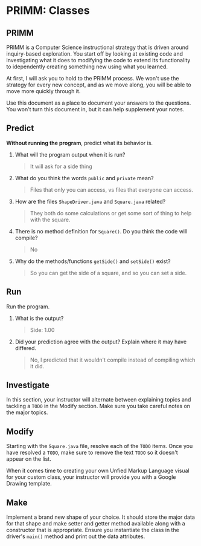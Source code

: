 # PRIMM: Classes

## PRIMM
PRIMM is a Computer Science instructional strategy that is driven around inquiry-based exploration. You start off by looking at existing code and investigating what it does to modifying the code to extend its functionality to idependently creating something new using what you learned.

At first, I will ask you to hold to the PRIMM process. We won't use the strategy for every new concept, and as we move along, you will be able to move more quickly through it.

Use this document as a place to document your answers to the questions. You won't turn this document in, but
it can help supplement your notes.

## Predict
**Without running the program**, predict what its behavior is.

1. What will the program output when it is run?
    >  It will ask for a side thing

2. What do you think the words `public` and `private` mean?
    > Files that only you can access, vs files that everyone can access.

3. How are the files `ShapeDriver.java` and `Square.java` related? 
    > They both do some calculations or get some sort of thing to help with the square.

4. There is no method definition for `Square()`. Do you think the code will compile? 
    > No

5. Why do the methods/functions `getSide()` and `setSide()` exist? 
    > So you can get the side of a square, and so you can set a side.

## Run
Run the program. 
1. What is the output?
    > Side: 1.00

2. Did your prediction agree with the output? Explain where it may have differed.
    > No, I predicted that it wouldn't compile instead of compiling which it did.

## Investigate
In this section, your instructor will alternate between explaining topics and tackling a `TODO` in the Modify section.
Make sure you take careful notes on the major topics.

## Modify
Starting with the `Square.java` file, resolve each of the `TODO` items. 
Once you have resolved a `TODO`, make sure to remove the text `TODO` so it doesn't 
appear on the list.

When it comes time to creating your own Unfied Markup Language visual for your custom class,
your instructor will provide you with a Google Drawing template.

## Make
Implement a brand new shape of your choice. It should store the major data for that shape and make
setter and getter method available along with a constructor that is appropriate.
Ensure you instantiate the class in the driver's `main()` method and print out the data attributes.
